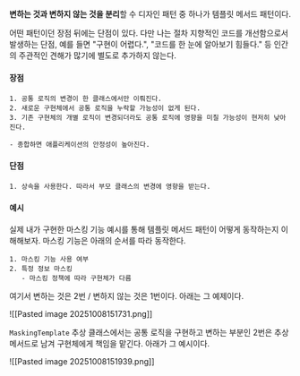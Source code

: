**변하는 것과 변하지 않는 것을 분리**할 수 디자인 패턴 중 하나가 템플릿 메서드 패턴이다.

어떤 패턴이던 장점 뒤에는 단점이 있다. 다만 나는 절차 지향적인 코드를 개선함으로서 발생하는 단점, 예를 들면 "구현이 어렵다.", "코드를 한 눈에 알아보기 힘들다." 등 인간의 주관적인 견해가 많기에 별도로 추가하지 않는다.
#### 장점
```
1. 공통 로직의 변경이 한 클래스에서만 이뤄진다.
2. 새로운 구현체에서 공통 로직을 누락할 가능성이 없게 된다.
3. 기존 구현체의 개별 로직이 변경되더라도 공통 로직에 영향을 미칠 가능성이 현저히 낮아진다.

- 종합하면 애플리케이션의 안정성이 높아진다.
```

#### 단점
```
1. 상속을 사용한다. 따라서 부모 클래스의 변경에 영향을 받는다.
```


#### 예시
실제 내가 구현한 마스킹 기능 예시를 통해 템플릿 메서드 패턴이 어떻게 동작하는지 이해해보자. 마스킹 기능은 아래의 순서를 따라 동작한다.
```
1. 마스킹 기능 사용 여부
2. 특정 정보 마스킹
   - 마스킹 정책에 따라 구현체가 다름
```

여기서 변하는 것은 2번 / 변하지 않는 것은 1번이다.  아래는 그 예제이다.

![[Pasted image 20251008151731.png]]


`MaskingTemplate` 추상 클래스에서는 공통 로직을 구현하고 변하는 부분인 2번은 추상 메서드로 남겨 구현체에게 책임을 맡긴다. 아래가 그 예시이다.

![[Pasted image 20251008151939.png]]










































